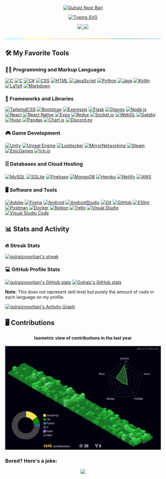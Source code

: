 <p align="center">
  <a href="https://github.com/gulraiznoorbari">
    <img src="https://github.com/gulraiznoorbari/gulraiznoorbari/assets/78252747/440aa36e-e344-4381-a10c-8969b647d5e3" alt="Gulraiz Noor Bari" /></a>
</p>
  <!-- Typing SVG by DenverCoder1 - https://github.com/DenverCoder1/readme-typing-svg -->
<p align="center">
<a href="https://git.io/typing-svg"><img src="https://readme-typing-svg.demolab.com?font=Fira+Code&size=20&duration=3800&pause=1000&color=FF651B&background=46FF4400&center=true&vCenter=true&random=false&width=660&lines=Game+Design+and+Development+%F0%9F%8E%AE;Full-stack+Mobile+Apps+%F0%9F%93%B1;Always+learning+new+things+%F0%9F%9A%80;Looking+forward+to+collaborate+with+other+Developers+%F0%9F%91%AF" alt="Typing SVG" /></a>
</p>

<p align="center">
<a href="https://www.linkedin.com/in/gulraiznoorbari/" target="_blank">
  <img src="https://img.shields.io/badge/-Gulraiz%20Noor%20Bari-blue?style=flat-square&logo=Linkedin&logoColor=white&link=https://www.linkedin.com/in/gulraiznoorbari/" />
</a>
	
<a href="mailto:gulraiznoorbari@gmail.com" target="_blank">
  <img src="https://img.shields.io/badge/-Gulraiz%20Noor%20Bari-red?style=flat-square&logo=Gmail&logoColor=white" />
</a>
</p>
<img src="./separator.jpg" />

## 🛠️ My Favorite Tools

<h3>👨‍💻 Programming and Markup Languages</h3>

<a href="https://github.com/search?q=user%3ADenverCoder1+language%3Ac"><img alt="C" src="https://img.shields.io/badge/c-%2300599C.svg?style=for-the-badge&logo=c&logoColor=white"></a>
<a href="https://github.com/search?q=user%3ADenverCoder1+language%3Ac"><img alt="C" src="https://img.shields.io/badge/c++-%2300599C.svg?style=for-the-badge&logo=c%2B%2B&logoColor=white"></a>
<a href="https://github.com/search?q=user%3ADenverCoder1+language%3Acsharp"><img alt="C#" src="https://img.shields.io/badge/c%23-%23239120.svg?style=for-the-badge&logo=csharp&logoColor=white"></a>
<a href="https://github.com/search?q=user%3ADenverCoder1+language%3Acss"><img alt="CSS" src="https://img.shields.io/badge/css3-%231572B6.svg?style=for-the-badge&logo=css3&logoColor=white"></a>
<a href="https://github.com/search?q=user%3ADenverCoder1+language%3Ahtml"><img alt="HTML" src="https://img.shields.io/badge/html5-%23E34F26.svg?style=for-the-badge&logo=html5&logoColor=white"></a>
<a href="https://github.com/search?q=user%3ADenverCoder1+language%3Ajavascript"><img alt="JavaScript" src="https://img.shields.io/badge/javascript-%23323330.svg?style=for-the-badge&logo=javascript&logoColor=%23F7DF1E"></a>
<a href="https://github.com/search?q=user%3ADenverCoder1+language%3Apython"><img alt="Python" src="https://img.shields.io/badge/python-3670A0?style=for-the-badge&logo=python&logoColor=ffdd54"></a>
<a href="https://github.com/search?q=user%3ADenverCoder1+language%3Ajava"><img alt="Java" src="https://img.shields.io/badge/java-%23ED8B00.svg?style=for-the-badge&logo=openjdk&logoColor=white"></a>
<a href="https://github.com/search?q=user%3ADenverCoder1+language%3Ajava"><img alt="Kotlin" src="https://img.shields.io/badge/kotlin-%237F52FF.svg?style=for-the-badge&logo=kotlin&logoColor=white"></a>
<a href="https://github.com/search?q=user%3ADenverCoder1+language%3Atex"><img alt="LaTeX" src="https://img.shields.io/badge/latex-%23008080.svg?style=for-the-badge&logo=latex&logoColor=white"></a>
<a href="https://github.com/search?q=user%3ADenverCoder1+language%3Amarkdown"><img alt="Markdown" src="https://img.shields.io/badge/markdown-%23000000.svg?style=for-the-badge&logo=markdown&logoColor=white"></a>

<h3>🧰 Frameworks and Libraries</h3>

<a href="#"><img alt="TailwindCSS" src="https://img.shields.io/badge/tailwindcss-%2338B2AC.svg?style=for-the-badge&logo=tailwind-css&logoColor=white"></a>
<a href="#"><img alt="Bootstrap" src="https://img.shields.io/badge/bootstrap-%238511FA.svg?style=for-the-badge&logo=bootstrap&logoColor=white"></a>
<a href="#"><img alt="Expressjs" src="https://img.shields.io/badge/express.js-%23404d59.svg?style=for-the-badge&logo=express&logoColor=%2361DAFB"></a>
<a href="#"><img alt="Flask" src="https://img.shields.io/badge/flask-%23000.svg?style=for-the-badge&logo=flask&logoColor=white"></a>
<a href="#"><img alt="Django" src="https://img.shields.io/badge/django-%23092E20.svg?style=for-the-badge&logo=django&logoColor=white"></a>
<a href="#"><img alt="Node.js" src="https://img.shields.io/badge/node.js-6DA55F?style=for-the-badge&logo=node.js&logoColor=white"></a>
<a href="#"><img alt="React" src="https://img.shields.io/badge/react-%2320232a.svg?style=for-the-badge&logo=react&logoColor=%2361DAFB"></a>
<a href="#"><img alt="React Native" src="https://img.shields.io/badge/react_native-%2320232a.svg?style=for-the-badge&logo=react&logoColor=%2361DAFB"></a>
<a href="#"><img alt="Expo" src="https://img.shields.io/badge/expo-1C1E24?style=for-the-badge&logo=expo"></a>
<a href="#"><img alt="Redux" src="https://img.shields.io/badge/redux-%23593d88.svg?style=for-the-badge&logo=redux&logoColor=white"></a>
<a href="#"><img alt="Socket.io" src="https://img.shields.io/badge/Socket.io-black?style=for-the-badge&logo=socket.io&badgeColor=010101"></a>
<a href="#"><img alt="WebGL" src="https://img.shields.io/badge/WebGL-990000?logo=webgl&logoColor=white&style=for-the-badge"></a>
<a href="#"><img alt="Gatsby" src="https://img.shields.io/badge/Gatsby-%23663399.svg?style=for-the-badge&logo=gatsby&logoColor=white"></a>
<a href="#"><img alt="Hugo" src="https://img.shields.io/badge/Hugo-black.svg?style=for-the-badge&logo=Hugo"></a>
<a href="#"><img alt="Pandas" src="https://img.shields.io/badge/pandas-%23150458.svg?style=for-the-badge&logo=pandas&logoColor=white"></a>
<a href="#"><img alt="Chart.js" src="https://img.shields.io/badge/chart.js-F5788D.svg?style=for-the-badge&logo=chart.js&logoColor=white"></a>
<a href="#"><img alt="Discord.py" src="https://img.shields.io/badge/discord api-%237289DA.svg?style=for-the-badge&logo=discord&logoColor=white"></a>

<h3>🎮 Game Development</h3>

<a href="#"><img alt="Unity" src="https://img.shields.io/badge/unity-%23000000.svg?style=for-the-badge&logo=unity&logoColor=white"></a>
<a href="#"><img alt="Unreal Engine" src="https://img.shields.io/badge/unreal engine-%23313131.svg?style=for-the-badge&logo=unreal-engine&logoColor=white"></a>
<a href="#"><img alt="Lootlocker" src="https://img.shields.io/badge/Lootlocker_sdk-%23000000.svg?style=for-the-badge&logo=lootlocker&logoColor=white"></a>
<a href="#"><img alt="MirrorNetworking" src="https://img.shields.io/badge/Mirror-%23000000.svg?style=for-the-badge&logo=lootlocker&logoColor=white"></a>
<a href="#"><img alt="Steam" src="https://img.shields.io/badge/steam-%23000000.svg?style=for-the-badge&logo=steam&logoColor=white"></a>
<a href="#"><img alt="EpicGames" src="https://img.shields.io/badge/epicgames-%23313131.svg?style=for-the-badge&logo=epicgames&logoColor=white"></a>
<a href="#"><img alt="Ich.io" src="https://img.shields.io/badge/Itch-%23FF0B34.svg?style=for-the-badge&logo=Itch.io&logoColor=white"></a>

<h3>🗄️ Databases and Cloud Hosting</h3>

<a href="#"><img alt="MySQL" src="https://img.shields.io/badge/mysql-%2300f.svg?style=for-the-badge&logo=mysql&logoColor=white"></a>
<a href="#"><img alt="SQLite" src="https://img.shields.io/badge/sqlite-%2307405e.svg?style=for-the-badge&logo=sqlite&logoColor=white"></a>
<a href="#"><img alt="Firebase" src="https://img.shields.io/badge/firebase-%23039BE5.svg?style=for-the-badge&logo=firebase"></a>
<a href="#"><img alt="MongoDB" src="https://img.shields.io/badge/MongoDB-%234ea94b.svg?style=for-the-badge&logo=mongodb&logoColor=white"></a>
<a href="#"><img alt="Heroku" src="https://img.shields.io/badge/heroku-%23430098.svg?style=for-the-badge&logo=heroku&logoColor=white"></a>
<a href="#"><img alt="Netlify" src="https://img.shields.io/badge/netlify-%23000000.svg?style=for-the-badge&logo=netlify&logoColor=white"></a>
<a href="#"><img alt="AWS" src="https://img.shields.io/badge/AWS-%23FF9900.svg?style=for-the-badge&logo=amazon-aws&logoColor=white"></a>

<h3>🖥️ Software and Tools</h3>

<a href="#"><img alt="Adobe" src="https://img.shields.io/badge/adobe-%23FF0000.svg?style=for-the-badge&logo=adobe&logoColor=white"></a>
<a href="#"><img alt="Figma" src="https://img.shields.io/badge/figma-%23F24E1E.svg?style=for-the-badge&logo=figma&logoColor=white"></a>
<a href="#"><img alt="Android" src="https://img.shields.io/badge/Android-3DDC84?style=for-the-badge&logo=android&logoColor=white"></a>
<a href="#"><img alt="AndroidStudio" src="https://img.shields.io/badge/Android%20Studio-3DDC84.svg?style=for-the-badge&logo=android-studio&logoColor=white"></a>
<a href="#"><img alt="Git" src="https://img.shields.io/badge/git-%23F05033.svg?style=for-the-badge&logo=git&logoColor=white"></a>
<a href="#"><img alt="GitHub" src="https://img.shields.io/badge/github-%23121011.svg?style=for-the-badge&logo=github&logoColor=white"></a>
<a href="#"><img alt="ESlint" src="https://img.shields.io/badge/ESLint-4B3263?style=for-the-badge&logo=eslint&logoColor=white"></a>
<a href="#"><img alt="Postman" src="https://img.shields.io/badge/Postman-FF6C37?style=for-the-badge&logo=postman&logoColor=white"></a>
<a href="#"><img alt="Docker" src="https://img.shields.io/badge/docker-%230db7ed.svg?style=for-the-badge&logo=docker&logoColor=white"></a>
<a href="#"><img alt="Notion" src="https://img.shields.io/badge/Notion-%23000000.svg?style=for-the-badge&logo=notion&logoColor=white"></a>
<a href="#"><img alt="Trello" src="https://img.shields.io/badge/Trello-%23026AA7.svg?style=for-the-badge&logo=Trello&logoColor=white"></a>
<a href="#"><img alt="Visual Studio" src="https://img.shields.io/badge/Visual%20Studio-5C2D91.svg?style=for-the-badge&logo=visual-studio&logoColor=white"></a>
<a href="#"><img alt="Visual Studio Code" src="https://img.shields.io/badge/Visual%20Studio%20Code-007ACC.svg?style=for-the-badge&logo=visual-studio-code&logoColor=white"></a>

## 📊 Stats and Activity

  <h3>🔥 Streak Stats</h3>

  <!-- GitHub Readme Streak Stats - https://github.com/DenverCoder1/github-readme-streak-stats -->
  <p>
    <a href="https://github.com/DenverCoder1/github-readme-streak-stats">
      <img title="🔥 Get streak stats for your profile at git.io/streak-stats" alt="gulraiznoorbari's streak" src="https://streak-stats.demolab.com/?user=gulraiznoorbari&theme=dark&hide_border=true"/>
    </a>
  </p>

  <h3>💻 GitHub Profile Stats</h3>

  <!-- https://github.com/anuraghazra/github-readme-stats -->

<a href="https://github.com/anuraghazra/github-readme-stats"><img src="https://github-readme-stats.vercel.app/api?username=gulraiznoorbari&show_icons=true&theme=dark&hide_border=true" alt="gulraiznoorbari's GitHub stats" height="192px"/></a>
<a href="https://github.com/anuraghazra/github-readme-stats"><img src="https://github-readme-stats.vercel.app/api/top-langs?username=gulraiznoorbari&hide=HLSL,ASP.NET,ShaderLab,SCSS,Dockerfile,Procfile,Lex,Smalltalk&theme=dark&count_private=true&layout=compact&langs_count=8&hide_border=true" alt="Gulraiz's GitHub stats"  height="192px"/></a>
<br/>

<b>Note:</b> This does not represent skill level but purely the amount of code in each language on my profile.

  <!-- https://github.com/ashutosh00710/github-readme-activity-graph -->

<a href="https://github.com/ashutosh00710/github-readme-activity-graph"><img alt="gulraiznoorbari's Activity Graph" src="https://github-readme-activity-graph.vercel.app/graph?username=gulraiznoorbari&theme=github-compact&area=true&hide_border=true" /></a>

## 🖥️ Contributions

<h4 align="center">Isometric view of contributions in the last year</h4>
<p align="center">
	<a href="./profile-3d-contrib/profile-night-green.svg">
		<img src="./profile-3d-contrib/profile-night-green.svg">
	</a>
</p>

### Bored? Here's a joke:

<p align="center">
  <img src="https://readme-jokes.vercel.app/api">
</p>

